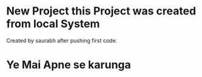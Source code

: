 # New Project this Project was created from local System
Created by saurabh after pushing first code.
# Ye Mai Apne se karunga
 